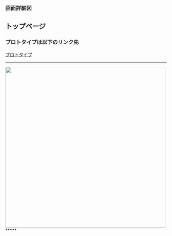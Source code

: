 ### 画面詳細図
## トップページ
### プロトタイプは以下のリンク先
[プロトタイプ](https://www.figma.com/file/agHzoqfIArOQWrA1iAvG0I/Untitled?node-id=0%3A1)
*****
<img src="../img/toppage.png" width="500">
*****
